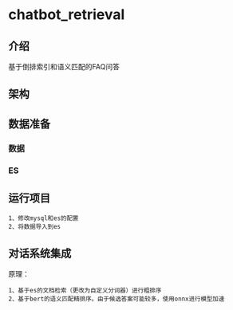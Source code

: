 # chatbot_retrieval

## 介绍
基于倒排索引和语义匹配的FAQ问答

## 架构

## 数据准备

### 数据

### ES

## 运行项目
    
    1、修改mysql和es的配置
    2、将数据导入到es

## 对话系统集成

原理：
    
    1、基于es的文档检索（更改为自定义分词器）进行粗排序
    2、基于bert的语义匹配精排序。由于候选答案可能较多，使用onnx进行模型加速